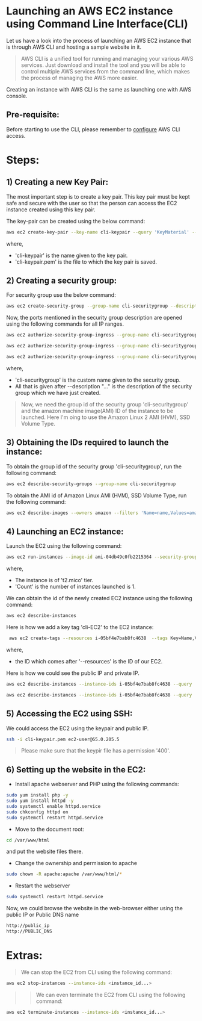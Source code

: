 # Launching an AWS EC2 instance using Command Line Interface(CLI)


Let us have a look into the process of launching an AWS EC2 instance that is through AWS CLI and hosting a sample website in it.   
  
> AWS CLI is a unified tool for running and managing your various AWS services. Just download and install the tool and you will be able to control multiple AWS services from the command line, which makes the process of managing the AWS more easier.

Creating an instance with AWS CLI is the same as launching one with AWS console.


## Pre-requisite: 

Before starting to use the CLI, please remember to [configure](https://docs.aws.amazon.com/cli/latest/userguide/cli-chap-configure.html#cli-quick-configuration) AWS CLI access.


# Steps:


## 1) Creating a new Key Pair:

The most important step is to create a key pair. This key pair must be kept safe and secure with the user so that the person can access the EC2 instance created using this key pair.

The key-pair can be created using the below command:

```sh
aws ec2 create-key-pair --key-name cli-keypair --query 'KeyMaterial' --output text > cli-keypair.pem
```
where,
- 'cli-keypair' is the name given to the key pair.
- 'cli-keypair.pem' is the file to which the key pair is saved.


## 2)  Creating a security group:

For security group use the below command:
```sh
aws ec2 create-security-group --group-name cli-securitygroup --description "Security group with ports 22,80,443 open from all ips"
```

Now, the ports mentioned in the security group description are opened using the following commands for all IP ranges.

```sh
aws ec2 authorize-security-group-ingress --group-name cli-securitygroup --protocol tcp --port 22 --cidr 0.0.0.0/0

aws ec2 authorize-security-group-ingress --group-name cli-securitygroup --protocol tcp --port 80 --cidr 0.0.0.0/0

aws ec2 authorize-security-group-ingress --group-name cli-securitygroup --protocol tcp --port 443 --cidr 0.0.0.0/0
```

where,
- 'cli-securitygroup' is the custom name given to the security group.
- All that is given after --description "..." is the description of the security group which we have just created.

>Now, we need the group id of the security group 'cli-securitygroup' and the amazon machine image(AMI) ID of the instance to be launched. Here I'm oing to use the Amazon Linux 2 AMI (HVM), SSD Volume Type.


## 3)  Obtaining the IDs required to launch the instance:

To obtain the group id of the security group 'cli-securitygroup', run the following command:
```sh
aws ec2 describe-security-groups --group-name cli-securitygroup
```
To obtain the AMI id of Amazon Linux AMI (HVM), SSD Volume Type, run the following command:
```sh
aws ec2 describe-images --owners amazon --filters 'Name=name,Values=amzn2-ami-hvm-2.0.????????-x86_64-gp2' 'Name=state,Values=available' --output json
```


## 4) Launching an EC2 instance:

Launch the EC2 using the following command:
```sh
aws ec2 run-instances --image-id ami-04db49c0fb2215364 --security-group-ids sg-0a64705e709eaccc0 cli-securitygroup --count 1 --instance-type t2.micro --key-name cli-keypair
```
where,
- The instance is of 't2.mico' tier.
- 'Count' is the number of instances launched is 1.

We can obtain the id of the newly created EC2 instance using the following command:
```sh
aws ec2 describe-instances
```
Here is how we add a key tag 'cli-EC2' to the EC2 instance:
```sh
 aws ec2 create-tags --resources i-05bf4e7bab8fc4638  --tags Key=Name,Value=cli-EC2
```
where, 
- the ID which comes after '--resources' is the ID of our EC2.

Here is how we could see the public IP and private IP.

```sh
aws ec2 describe-instances --instance-ids i-05bf4e7bab8fc4638 --query 'Reservations[0].Instances[0].PublicIpAddress'  
```
```sh
aws ec2 describe-instances --instance-ids i-05bf4e7bab8fc4638 --query 'Reservations[0].Instances[0].PrivateIpAddress'
```


## 5) Accessing the EC2 using SSH:

We could access the EC2 using the keypair and public IP.
```sh
ssh -i cli-keypair.pem ec2-user@65.0.205.5
```
> Please make sure that the keypir file has a permission '400'.


## 6) Setting up the website in the EC2:

- Install apache webserver and PHP using the following commands:
```sh
sudo yum install php -y
sudo yum install httpd -y
sudo systemctl enable httpd.service
sudo chkconfig httpd on
sudo systemctl restart httpd.service
```
- Move to the document root:
```sh
cd /var/www/html
```
and put the website files there.

- Change the ownership and permission to apache

```sh
sudo chown -R apache:apache /var/www/html/*
```

- Restart the webserver
```sh
sudo systemctl restart httpd.service
```

Now, we could browse the website in the web-browser either using the public IP or Public DNS name
```sh
http://public_ip
http://PUBLIC_DNS
```


# Extras:


> We can stop the EC2 from CLI using the following command:
```sh
aws ec2 stop-instances --instance-ids <instance_id...>
```
> > We can even terminate the EC2 from CLI using the following command:
```sh
aws ec2 terminate-instances --instance-ids <instance_id...>
````
